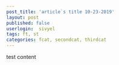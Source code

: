 ```yaml
---
post_title: 'article`s title 10-23-2019'
layout: post
published: false
userlogin:  sivyel
tags: ft, st
categories: fcat, secondcat, thirdcat
---
```

test content
